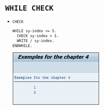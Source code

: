 # **`WHILE CHECK`**

- `CHECK`

  ```JS
  WHILE sy-index <= 5.
    CHECK sy-index < 3.
    WRITE / sy-index.
  ENDWHILE.
  ```

  ![](../99%20-%20Ressources/03_Boucles%20-%2007%20-%2001.png)
